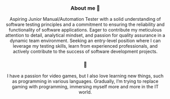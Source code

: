 <div style="text-align: center;">

### About me 👋
Aspiring Junior Manual/Automation Tester with a solid understanding of software testing principles and a commitment to ensuring the reliability and functionality of software applications.
Eager to contribute my meticulous attention to detail, analytical mindset, and passion for quality assurance in a dynamic team environment. Seeking an entry-level position where I can leverage my testing skills,
learn from experienced professionals, and actively contribute to the success of software development projects.
### 🎲
I have a passion for video games, but I also love learning new things, such as programming in various languages. Gradually, I’m trying to replace gaming with programming, immersing myself more and more in the IT world.
</div>


